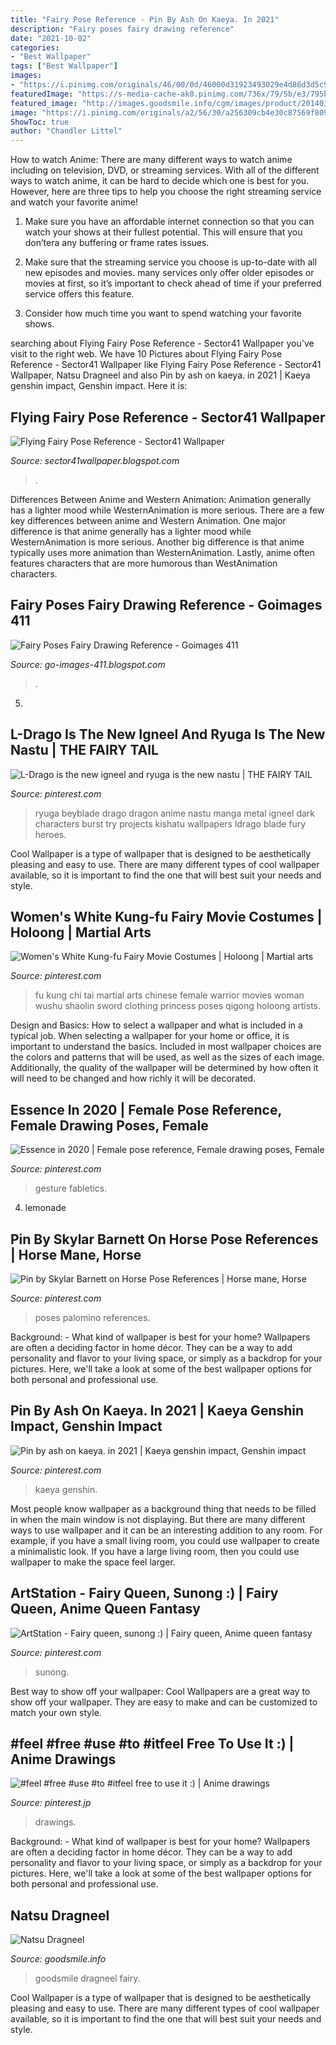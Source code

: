 ```yaml
---
title: "Fairy Pose Reference - Pin By Ash On Kaeya. In 2021"
description: "Fairy poses fairy drawing reference"
date: "2021-10-02"
categories:
- "Best Wallpaper"
tags: ["Best Wallpaper"]
images:
- "https://i.pinimg.com/originals/46/00/0d/46000d31923493029e4d86d3d5c9a08c.jpg"
featuredImage: "https://s-media-cache-ak0.pinimg.com/736x/79/5b/e3/795be33b42bf78ea4b580f722101d453.jpg"
featured_image: "http://images.goodsmile.info/cgm/images/product/20140318/4262/28173/large/924501bc42f2c594c4df5a6979fe3ae2.jpg"
image: "https://i.pinimg.com/originals/a2/56/30/a256309cb4e30c87569f80981ab0be22.jpg"
ShowToc: true
author: "Chandler Littel"
---
```



How to watch Anime: There are many different ways to watch anime including on television, DVD, or streaming services.
With all of the different ways to watch anime, it can be hard to decide which one is best for you. However, here are three tips to help you choose the right streaming service and watch your favorite anime!
1. Make sure you have an affordable internet connection so that you can watch your shows at their fullest potential. This will ensure that you don’tera any buffering or frame rates issues.

2. Make sure that the streaming service you choose is up-to-date with all new episodes and movies. many services only offer older episodes or movies at first, so it’s important to check ahead of time if your preferred service offers this feature.

3. Consider how much time you want to spend watching your favorite shows.

	

		
searching about Flying Fairy Pose Reference - Sector41 Wallpaper you've visit to the right web. We have 10 Pictures about Flying Fairy Pose Reference - Sector41 Wallpaper like Flying Fairy Pose Reference - Sector41 Wallpaper, Natsu Dragneel and also Pin by ash on kaeya. in 2021 | Kaeya genshin impact, Genshin impact. Here it is:
		
    
## Flying Fairy Pose Reference - Sector41 Wallpaper

<img loading=lazy src="https://images-wixmp-ed30a86b8c4ca887773594c2.wixmp.com/f/162534e8-cf5c-4619-a70d-470a067246af/daiq8dw-236fc024-602e-47a8-bf31-f06a87f5abbf.jpg/v1/fill/w_700,h_298,q_70,strp/poses_reference__3__female___male__by_anastasia_berry_daiq8dw-350t.jpg?token=eyJ0eXAiOiJKV1QiLCJhbGciOiJIUzI1NiJ9.eyJzdWIiOiJ1cm46YXBwOiIsImlzcyI6InVybjphcHA6Iiwib2JqIjpbW3siaGVpZ2h0IjoiPD02MDAiLCJwYXRoIjoiXC9mXC8xNjI1MzRlOC1jZjVjLTQ2MTktYTcwZC00NzBhMDY3MjQ2YWZcL2RhaXE4ZHctMjM2ZmMwMjQtNjAyZS00N2E4LWJmMzEtZjA2YTg3ZjVhYmJmLmpwZyIsIndpZHRoIjoiPD0xNDA5In1dXSwiYXVkIjpbInVybjpzZXJ2aWNlOmltYWdlLm9wZXJhdGlvbnMiXX0.5y11pd4zVw7Wqo0kpQ60K5YXbO-SUJh59ng_8ySjyZQ" onerror="this.onerror=null;this.src='https://tse4.mm.bing.net/th?id=OIP.XWRLaHLCi4EQpwxOHQesuwHaDJ&amp;pid=15.1';" alt="Flying Fairy Pose Reference - Sector41 Wallpaper">

_Source: sector41wallpaper.blogspot.com_

>. 

	

Differences Between Anime and Western Animation: Animation generally has a lighter mood while WesternAnimation is more serious.
There are a few key differences between anime and Western Animation. One major difference is that anime generally has a lighter mood while WesternAnimation is more serious. Another big difference is that anime typically uses more animation than WesternAnimation. Lastly, anime often features characters that are more humorous than WestAnimation characters.

    
## Fairy Poses Fairy Drawing Reference - Goimages 411

<img loading=lazy src="https://i.pinimg.com/originals/a2/56/30/a256309cb4e30c87569f80981ab0be22.jpg" onerror="this.onerror=null;this.src='https://tse1.mm.bing.net/th?id=OIP.caXIvLUeF1afI6cNRiXFtwHaHV&amp;pid=15.1';" alt="Fairy Poses Fairy Drawing Reference - Goimages 411">

_Source: go-images-411.blogspot.com_

>. 

	

5.

    
## L-Drago Is The New Igneel And Ryuga Is The New Nastu | THE FAIRY TAIL

<img loading=lazy src="https://s-media-cache-ak0.pinimg.com/736x/79/5b/e3/795be33b42bf78ea4b580f722101d453.jpg" onerror="this.onerror=null;this.src='https://tse3.mm.bing.net/th?id=OIP.ERKWMhuXGJ45qThMBCvK1gHaKg&amp;pid=15.1';" alt="L-Drago is the new igneel and ryuga is the new nastu | THE FAIRY TAIL">

_Source: pinterest.com_

>ryuga beyblade drago dragon anime nastu manga metal igneel dark characters burst try projects kishatu wallpapers ldrago blade fury heroes. 

	

Cool Wallpaper is a type of wallpaper that is designed to be aesthetically pleasing and easy to use. There are many different types of cool wallpaper available, so it is important to find the one that will best suit your needs and style.

    
## Women&#039;s White Kung-fu Fairy Movie Costumes | Holoong | Martial Arts

<img loading=lazy src="https://i.pinimg.com/736x/99/75/dc/9975dc5357b7a5f2c5a2c6f22c258b1a--kungfu-kung-fu-women.jpg" onerror="this.onerror=null;this.src='https://tse4.mm.bing.net/th?id=OIP.iwdWHL02SFczmRK-Zg1llwHaJ4&amp;pid=15.1';" alt="Women&#039;s White Kung-fu Fairy Movie Costumes | Holoong | Martial arts">

_Source: pinterest.com_

>fu kung chi tai martial arts chinese female warrior movies woman wushu shaolin sword clothing princess poses qigong holoong artists. 

	

Design and Basics: How to select a wallpaper and what is included in a typical job.
When selecting a wallpaper for your home or office, it is important to understand the basics. Included in most wallpaper choices are the colors and patterns that will be used, as well as the sizes of each image. Additionally, the quality of the wallpaper will be determined by how often it will need to be changed and how richly it will be decorated.

    
## Essence In 2020 | Female Pose Reference, Female Drawing Poses, Female

<img loading=lazy src="https://i.pinimg.com/originals/46/00/0d/46000d31923493029e4d86d3d5c9a08c.jpg" onerror="this.onerror=null;this.src='https://tse1.mm.bing.net/th?id=OIP.BNJLLlHotKPDb7W6JyO35QHaLH&amp;pid=15.1';" alt="Essence in 2020 | Female pose reference, Female drawing poses, Female">

_Source: pinterest.com_

>gesture fabletics. 

	

4. lemonade 

    
## Pin By Skylar Barnett On Horse Pose References | Horse Mane, Horse

<img loading=lazy src="https://i.pinimg.com/736x/50/ea/b0/50eab0b97b88866c8add3b1c25867c54.jpg" onerror="this.onerror=null;this.src='https://tse2.mm.bing.net/th?id=OIP.w4pZceTVjiy8TUkXUtaqIAHaE8&amp;pid=15.1';" alt="Pin by Skylar Barnett on Horse Pose References | Horse mane, Horse">

_Source: pinterest.com_

>poses palomino references. 

	

Background: - What kind of wallpaper is best for your home?
Wallpapers are often a deciding factor in home décor. They can be a way to add personality and flavor to your living space, or simply as a backdrop for your pictures. Here, we'll take a look at some of the best wallpaper options for both personal and professional use.

    
## Pin By Ash On Kaeya. In 2021 | Kaeya Genshin Impact, Genshin Impact

<img loading=lazy src="https://i.pinimg.com/736x/53/fa/c9/53fac913325a84a44a0663fe371e6f05.jpg" onerror="this.onerror=null;this.src='https://tse2.mm.bing.net/th?id=OIP.mc1bxfosivkWBtHybiPgJwHaEF&amp;pid=15.1';" alt="Pin by ash on kaeya. in 2021 | Kaeya genshin impact, Genshin impact">

_Source: pinterest.com_

>kaeya genshin. 

	

Most people know wallpaper as a background thing that needs to be filled in when the main window is not displaying. But there are many different ways to use wallpaper and it can be an interesting addition to any room. For example, if you have a small living room, you could use wallpaper to create a minimalistic look. If you have a large living room, then you could use wallpaper to make the space feel larger.

    
## ArtStation - Fairy Queen, Sunong :) | Fairy Queen, Anime Queen Fantasy

<img loading=lazy src="https://i.pinimg.com/originals/7f/50/21/7f50217cbb905f152e3a462e24693ba1.png" onerror="this.onerror=null;this.src='https://tse4.mm.bing.net/th?id=OIP.JHn8UjKn9ti4X72Tdl8UXAHaKz&amp;pid=15.1';" alt="ArtStation - Fairy queen, sunong :) | Fairy queen, Anime queen fantasy">

_Source: pinterest.com_

>sunong. 

	

Best way to show off your wallpaper:
Cool Wallpapers are a great way to show off your wallpaper. They are easy to make and can be customized to match your own style.

    
## #feel #free #use #to #itfeel Free To Use It :) | Anime Drawings

<img loading=lazy src="https://i.pinimg.com/736x/31/63/11/316311df9d9ad1be8388d063d78ec9fe.jpg" onerror="this.onerror=null;this.src='https://tse3.mm.bing.net/th?id=OIP.g52HodvteMi1ADr1A3jzxwHaE8&amp;pid=15.1';" alt="#feel #free #use #to #itfeel free to use it :) | Anime drawings">

_Source: pinterest.jp_

>drawings. 

	

Background: - What kind of wallpaper is best for your home?
Wallpapers are often a deciding factor in home décor. They can be a way to add personality and flavor to your living space, or simply as a backdrop for your pictures. Here, we'll take a look at some of the best wallpaper options for both personal and professional use.

    
## Natsu Dragneel

<img loading=lazy src="http://images.goodsmile.info/cgm/images/product/20140318/4262/28173/large/924501bc42f2c594c4df5a6979fe3ae2.jpg" onerror="this.onerror=null;this.src='https://tse4.mm.bing.net/th?id=OIP.nNDF4KkPXBSB4kEVyZBDTwHaLL&amp;pid=15.1';" alt="Natsu Dragneel">

_Source: goodsmile.info_

>goodsmile dragneel fairy. 

	

Cool Wallpaper is a type of wallpaper that is designed to be aesthetically pleasing and easy to use. There are many different types of cool wallpaper available, so it is important to find the one that will best suit your needs and style.

